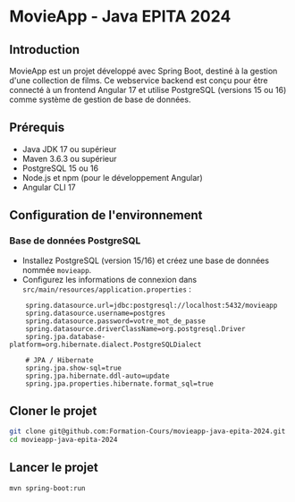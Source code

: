 # MovieApp - Java EPITA 2024

## Introduction

MovieApp est un projet développé avec Spring Boot, destiné à la gestion d'une collection de films. Ce webservice backend est conçu pour être connecté à un frontend Angular 17 et utilise PostgreSQL (versions 15 ou 16) comme système de gestion de base de données.

## Prérequis

- Java JDK 17 ou supérieur
- Maven 3.6.3 ou supérieur
- PostgreSQL 15 ou 16
- Node.js et npm (pour le développement Angular)
- Angular CLI 17

## Configuration de l'environnement

### Base de données PostgreSQL

- Installez PostgreSQL (version 15/16) et créez une base de données nommée `movieapp`.
- Configurez les informations de connexion dans `src/main/resources/application.properties` :

```properties
    spring.datasource.url=jdbc:postgresql://localhost:5432/movieapp
    spring.datasource.username=postgres
    spring.datasource.password=votre_mot_de_passe
    spring.datasource.driverClassName=org.postgresql.Driver
    spring.jpa.database-platform=org.hibernate.dialect.PostgreSQLDialect
    
    # JPA / Hibernate
    spring.jpa.show-sql=true
    spring.jpa.hibernate.ddl-auto=update
    spring.jpa.properties.hibernate.format_sql=true
```

## Cloner le projet

```bash
git clone git@github.com:Formation-Cours/movieapp-java-epita-2024.git
cd movieapp-java-epita-2024
```

## Lancer le projet

```bash
mvn spring-boot:run
```


